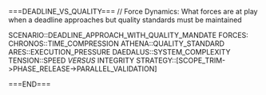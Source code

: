 ===DEADLINE_VS_QUALITY===
// Force Dynamics: What forces are at play when a deadline approaches but quality standards must be maintained

SCENARIO::DEADLINE_APPROACH_WITH_QUALITY_MANDATE
FORCES:
  CHRONOS::TIME_COMPRESSION
  ATHENA::QUALITY_STANDARD
  ARES::EXECUTION_PRESSURE
  DAEDALUS::SYSTEM_COMPLEXITY
TENSION::SPEED _VERSUS_ INTEGRITY
STRATEGY::[SCOPE_TRIM->PHASE_RELEASE->PARALLEL_VALIDATION]

===END===